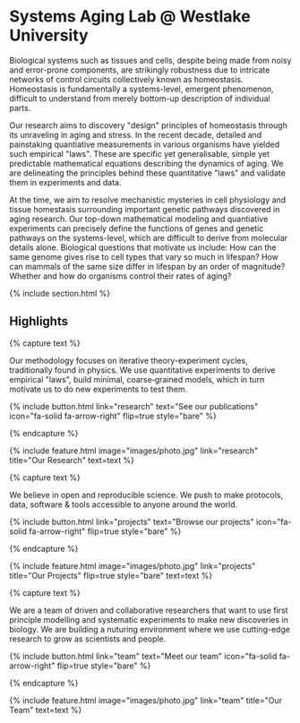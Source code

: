 ---
---

# Systems Aging Lab @ Westlake University

Biological systems such as tissues and cells, despite being made from noisy and error-prone components, are strikingly robustness due to intricate networks of control circuits collectively known as homeostasis. Homeostasis is fundamentally a systems-level, emergent phenomenon, difficult to understand from merely bottom-up description of individual parts. 

Our research aims to discovery "design" principles of homeostasis through its unraveling in aging and stress. In the recent decade, detailed and painstaking quantiative measurements in various organisms have yielded such empirical "laws". These are specific yet generalisable, simple yet predictable mathematical equations describing the dynamics of aging. We are delineating the principles behind these quantitative "laws" and validate them in experiments and data.

At the time, we aim to resolve mechanistic mysteries in cell physiology and tissue homestasis surrounding important genetic pathways discovered in aging research. Our top-down mathematical modeling and quantiative experiments can precisely define the functions of genes and genetic pathways on the systems-level, which are difficult to derive from molecular details alone. Biological questions that motivate us include: How can the same genome gives rise to cell types that vary so much in lifespan? How can mammals of the same size differ in lifespan by an order of magnitude? Whether and how do organisms control their rates of aging? 


{% include section.html %}

## Highlights

{% capture text %}

Our methodology focuses on iterative theory-experiment cycles, traditionally found in physics. We use quantitative experiments to derive empirical "laws", build minimal, coarse‐grained models, which in turn motivate us to do new experiments to test them. 

{%
  include button.html
  link="research"
  text="See our publications"
  icon="fa-solid fa-arrow-right"
  flip=true
  style="bare"
%}

{% endcapture %}

{%
  include feature.html
  image="images/photo.jpg"
  link="research"
  title="Our Research"
  text=text
%}

{% capture text %}

We believe in open and reproducible science. We push to make protocols, data, software & tools accessible to anyone around the world.

{%
  include button.html
  link="projects"
  text="Browse our projects"
  icon="fa-solid fa-arrow-right"
  flip=true
  style="bare"
%}

{% endcapture %}

{%
  include feature.html
  image="images/photo.jpg"
  link="projects"
  title="Our Projects"
  flip=true
  style="bare"
  text=text
%}

{% capture text %}

We are a team of driven and collaborative researchers that want to use first principle modelling and systematic experiments to make new discoveries in biology. We are building a nuturing environment where we use cutting-edge research to grow as scientists and people. 

{%
  include button.html
  link="team"
  text="Meet our team"
  icon="fa-solid fa-arrow-right"
  flip=true
  style="bare"
%}

{% endcapture %}

{%
  include feature.html
  image="images/photo.jpg"
  link="team"
  title="Our Team"
  text=text
%}
